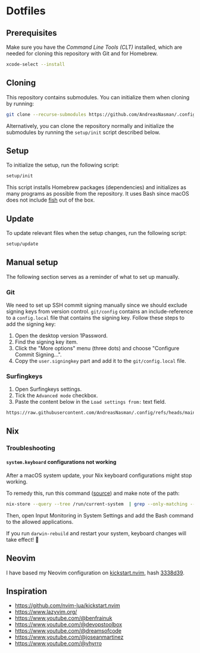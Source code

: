 # Dotfiles

## Prerequisites

Make sure you have the _Command Line Tools (CLT)_ installed, which are needed
for cloning this repository with Git and for Homebrew.

```sh
xcode-select --install
```

## Cloning

This repository contains submodules. You can initialize them when cloning by
running:

```sh
git clone --recurse-submodules https://github.com/AndreasNasman/.config.git
```

Alternatively, you can clone the repository normally and initialize the
submodules by running the `setup/init` script described below.

## Setup

To initialize the setup, run the following script:

```sh
setup/init
```

This script installs Homebrew packages (dependencies) and initializes as many
programs as possible from the repository. It uses Bash since macOS does not
include [fish](https://fishshell) out of the box.

## Update

To update relevant files when the setup changes, run the following script:

```sh
setup/update
```

## Manual setup

The following section serves as a reminder of what to set up manually.

### Git

We need to set up SSH commit signing manually since we should exclude signing
keys from version control. `git/config` contains an include-reference to a
`config.local` file that contains the signing key. Follow these steps to add the
signing key:

1. Open the desktop version 1Password.
1. Find the signing key item.
1. Click the "More options" menu (three dots) and choose "Configure Commit
   Signing...".
1. Copy the `user.signingkey` part and add it to the `git/config.local` file.

### Surfingkeys

1. Open Surfingkeys settings.
1. Tick the `Advanced mode` checkbox.
1. Paste the content below in the `Load settings from:` text field.

```plain
https://raw.githubusercontent.com/AndreasNasman/.config/refs/heads/main/surfingkeys/theme.js
```

## Nix

### Troubleshooting

#### `system.keyboard` configurations not working

After a macOS system update, your Nix keyboard configurations might stop
working.

To remedy this, run this command
([source](https://github.com/nix-darwin/nix-darwin/issues/905#issuecomment-2816336630))
and make note of the path:

```sh
nix-store --query --tree /run/current-system  | grep --only-matching --extended-regexp '/nix/store/.+-activate-system-start' | xargs nix-store --query --requisites | grep bash
```

Then, open Input Monitoring in System Settings and add the Bash command to the
allowed applications.

If you run `darwin-rebuild` and restart your system, keyboard changes will take
effect! 🎉

## Neovim

I have based my Neovim configuration on
[kickstart.nvim](https://github.com/nvim-lua/kickstart.nvim), hash
[3338d39](https://github.com/nvim-lua/kickstart.nvim/commit/3338d3920620861f8313a2745fd5d2be39f39534).

## Inspiration

- <https://github.com/nvim-lua/kickstart.nvim>
- <https://www.lazyvim.org/>
- <https://www.youtube.com/@benfrainuk>
- <https://www.youtube.com/@devopstoolbox>
- <https://www.youtube.com/@dreamsofcode>
- <https://www.youtube.com/@joseanmartinez>
- <https://www.youtube.com/@vhyrro>
